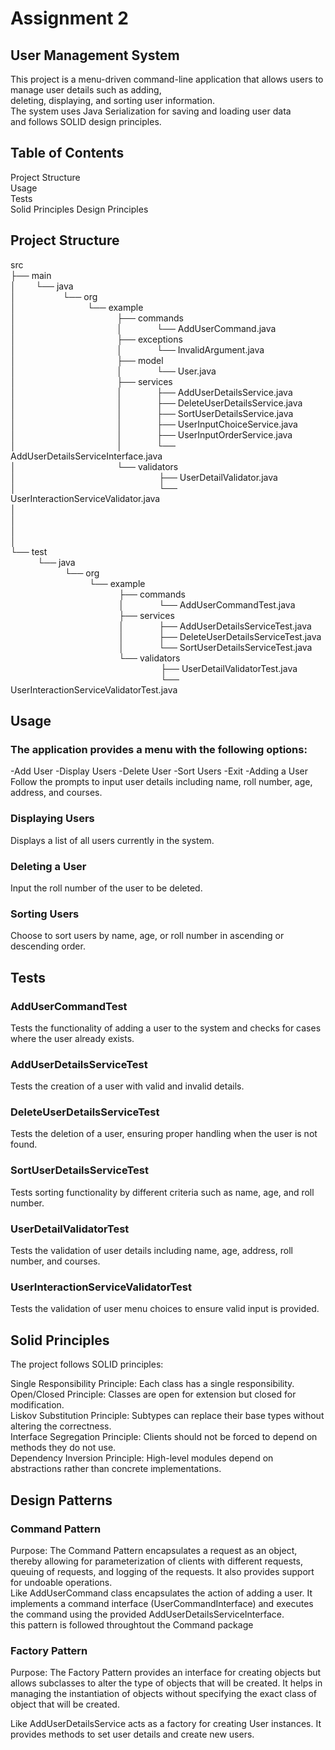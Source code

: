 # Assignment 2

## User Management System

This project is a menu-driven command-line application that allows users to manage user details such as adding,  
deleting, displaying, and sorting user information.  
The system uses Java Serialization for saving and loading user data  
and follows SOLID design principles.  

## Table of Contents 

Project Structure   
Usage   
Tests  
Solid Principles 
Design Principles  

## Project Structure

src  
├── main  
│&nbsp;&nbsp;&nbsp;&nbsp;&nbsp;&nbsp;&nbsp;   └── java  
│&nbsp;&nbsp;&nbsp;&nbsp;&nbsp;&nbsp;&nbsp;&nbsp;&nbsp;&nbsp;&nbsp;&nbsp;&nbsp;&nbsp;&nbsp;&nbsp;&nbsp;&nbsp;       └── org  
│&nbsp;&nbsp;&nbsp;&nbsp;&nbsp;&nbsp;&nbsp;&nbsp;&nbsp;&nbsp;&nbsp;&nbsp;&nbsp;&nbsp;&nbsp;&nbsp;&nbsp;&nbsp;&nbsp;&nbsp;&nbsp;&nbsp;&nbsp;&nbsp;&nbsp;&nbsp;&nbsp;&nbsp;           └── example  
│&nbsp;&nbsp;&nbsp;&nbsp;&nbsp;&nbsp;&nbsp;&nbsp;&nbsp;&nbsp;&nbsp;&nbsp;&nbsp;&nbsp;&nbsp;&nbsp;&nbsp;&nbsp;&nbsp;&nbsp;&nbsp;&nbsp;&nbsp;&nbsp;&nbsp;&nbsp;&nbsp;&nbsp;&nbsp;&nbsp;&nbsp;&nbsp;&nbsp;&nbsp;&nbsp;&nbsp;&nbsp;&nbsp;&nbsp;&nbsp;               ├── commands  
│&nbsp;&nbsp;&nbsp;&nbsp;&nbsp;&nbsp;&nbsp;&nbsp;&nbsp;&nbsp;&nbsp;&nbsp;&nbsp;&nbsp;&nbsp;&nbsp;&nbsp;&nbsp;&nbsp;&nbsp;&nbsp;&nbsp;&nbsp;&nbsp;&nbsp;&nbsp;&nbsp;&nbsp;&nbsp;&nbsp;&nbsp;&nbsp;&nbsp;&nbsp;&nbsp;&nbsp;&nbsp;&nbsp;&nbsp;&nbsp;               │   &nbsp;&nbsp;&nbsp;&nbsp;&nbsp;&nbsp;&nbsp;&nbsp;&nbsp;&nbsp;&nbsp;&nbsp;&nbsp;└── AddUserCommand.java  
│&nbsp;&nbsp;&nbsp;&nbsp;&nbsp;&nbsp;&nbsp;&nbsp;&nbsp;&nbsp;&nbsp;&nbsp;&nbsp;&nbsp;&nbsp;&nbsp;&nbsp;&nbsp;&nbsp;&nbsp;&nbsp;&nbsp;&nbsp;&nbsp;&nbsp;&nbsp;&nbsp;&nbsp;&nbsp;&nbsp;&nbsp;&nbsp;&nbsp;&nbsp;&nbsp;&nbsp;&nbsp;&nbsp;&nbsp;&nbsp;               ├── exceptions  
│&nbsp;&nbsp;&nbsp;&nbsp;&nbsp;&nbsp;&nbsp;&nbsp;&nbsp;&nbsp;&nbsp;&nbsp;&nbsp;&nbsp;&nbsp;&nbsp;&nbsp;&nbsp;&nbsp;&nbsp;&nbsp;&nbsp;&nbsp;&nbsp;&nbsp;&nbsp;&nbsp;&nbsp;&nbsp;&nbsp;&nbsp;&nbsp;&nbsp;&nbsp;&nbsp;&nbsp;&nbsp;&nbsp;&nbsp;&nbsp;               │   &nbsp;&nbsp;&nbsp;&nbsp;&nbsp;&nbsp;&nbsp;&nbsp;&nbsp;&nbsp;&nbsp;&nbsp;&nbsp;└── InvalidArgument.java  
│&nbsp;&nbsp;&nbsp;&nbsp;&nbsp;&nbsp;&nbsp;&nbsp;&nbsp;&nbsp;&nbsp;&nbsp;&nbsp;&nbsp;&nbsp;&nbsp;&nbsp;&nbsp;&nbsp;&nbsp;&nbsp;&nbsp;&nbsp;&nbsp;&nbsp;&nbsp;&nbsp;&nbsp;&nbsp;&nbsp;&nbsp;&nbsp;&nbsp;&nbsp;&nbsp;&nbsp;&nbsp;&nbsp;&nbsp;&nbsp;               ├── model  
│&nbsp;&nbsp;&nbsp;&nbsp;&nbsp;&nbsp;&nbsp;&nbsp;&nbsp;&nbsp;&nbsp;&nbsp;&nbsp;&nbsp;&nbsp;&nbsp;&nbsp;&nbsp;&nbsp;&nbsp;&nbsp;&nbsp;&nbsp;&nbsp;&nbsp;&nbsp;&nbsp;&nbsp;&nbsp;&nbsp;&nbsp;&nbsp;&nbsp;&nbsp;&nbsp;&nbsp;&nbsp;&nbsp;&nbsp;&nbsp;               │   &nbsp;&nbsp;&nbsp;&nbsp;&nbsp;&nbsp;&nbsp;&nbsp;&nbsp;&nbsp;&nbsp;&nbsp;&nbsp;└── User.java  
│&nbsp;&nbsp;&nbsp;&nbsp;&nbsp;&nbsp;&nbsp;&nbsp;&nbsp;&nbsp;&nbsp;&nbsp;&nbsp;&nbsp;&nbsp;&nbsp;&nbsp;&nbsp;&nbsp;&nbsp;&nbsp;&nbsp;&nbsp;&nbsp;&nbsp;&nbsp;&nbsp;&nbsp;&nbsp;&nbsp;&nbsp;&nbsp;&nbsp;&nbsp;&nbsp;&nbsp;&nbsp;&nbsp;&nbsp;&nbsp;               ├── services  
│&nbsp;&nbsp;&nbsp;&nbsp;&nbsp;&nbsp;&nbsp;&nbsp;&nbsp;&nbsp;&nbsp;&nbsp;&nbsp;&nbsp;&nbsp;&nbsp;&nbsp;&nbsp;&nbsp;&nbsp;&nbsp;&nbsp;&nbsp;&nbsp;&nbsp;&nbsp;&nbsp;&nbsp;&nbsp;&nbsp;&nbsp;&nbsp;&nbsp;&nbsp;&nbsp;&nbsp;&nbsp;&nbsp;&nbsp;&nbsp;               │   &nbsp;&nbsp;&nbsp;&nbsp;&nbsp;&nbsp;&nbsp;&nbsp;&nbsp;&nbsp;&nbsp;&nbsp;&nbsp;├── AddUserDetailsService.java  
│&nbsp;&nbsp;&nbsp;&nbsp;&nbsp;&nbsp;&nbsp;&nbsp;&nbsp;&nbsp;&nbsp;&nbsp;&nbsp;&nbsp;&nbsp;&nbsp;&nbsp;&nbsp;&nbsp;&nbsp;&nbsp;&nbsp;&nbsp;&nbsp;&nbsp;&nbsp;&nbsp;&nbsp;&nbsp;&nbsp;&nbsp;&nbsp;&nbsp;&nbsp;&nbsp;&nbsp;&nbsp;&nbsp;&nbsp;&nbsp;               │   &nbsp;&nbsp;&nbsp;&nbsp;&nbsp;&nbsp;&nbsp;&nbsp;&nbsp;&nbsp;&nbsp;&nbsp;&nbsp;├── DeleteUserDetailsService.java  
│&nbsp;&nbsp;&nbsp;&nbsp;&nbsp;&nbsp;&nbsp;&nbsp;&nbsp;&nbsp;&nbsp;&nbsp;&nbsp;&nbsp;&nbsp;&nbsp;&nbsp;&nbsp;&nbsp;&nbsp;&nbsp;&nbsp;&nbsp;&nbsp;&nbsp;&nbsp;&nbsp;&nbsp;&nbsp;&nbsp;&nbsp;&nbsp;&nbsp;&nbsp;&nbsp;&nbsp;&nbsp;&nbsp;&nbsp;&nbsp;               │   &nbsp;&nbsp;&nbsp;&nbsp;&nbsp;&nbsp;&nbsp;&nbsp;&nbsp;&nbsp;&nbsp;&nbsp;&nbsp;├── SortUserDetailsService.java  
│&nbsp;&nbsp;&nbsp;&nbsp;&nbsp;&nbsp;&nbsp;&nbsp;&nbsp;&nbsp;&nbsp;&nbsp;&nbsp;&nbsp;&nbsp;&nbsp;&nbsp;&nbsp;&nbsp;&nbsp;&nbsp;&nbsp;&nbsp;&nbsp;&nbsp;&nbsp;&nbsp;&nbsp;&nbsp;&nbsp;&nbsp;&nbsp;&nbsp;&nbsp;&nbsp;&nbsp;&nbsp;&nbsp;&nbsp;&nbsp;               │   &nbsp;&nbsp;&nbsp;&nbsp;&nbsp;&nbsp;&nbsp;&nbsp;&nbsp;&nbsp;&nbsp;&nbsp;&nbsp;├── UserInputChoiceService.java  
│&nbsp;&nbsp;&nbsp;&nbsp;&nbsp;&nbsp;&nbsp;&nbsp;&nbsp;&nbsp;&nbsp;&nbsp;&nbsp;&nbsp;&nbsp;&nbsp;&nbsp;&nbsp;&nbsp;&nbsp;&nbsp;&nbsp;&nbsp;&nbsp;&nbsp;&nbsp;&nbsp;&nbsp;&nbsp;&nbsp;&nbsp;&nbsp;&nbsp;&nbsp;&nbsp;&nbsp;&nbsp;&nbsp;&nbsp;&nbsp;               │   &nbsp;&nbsp;&nbsp;&nbsp;&nbsp;&nbsp;&nbsp;&nbsp;&nbsp;&nbsp;&nbsp;&nbsp;&nbsp;├── UserInputOrderService.java  
│&nbsp;&nbsp;&nbsp;&nbsp;&nbsp;&nbsp;&nbsp;&nbsp;&nbsp;&nbsp;&nbsp;&nbsp;&nbsp;&nbsp;&nbsp;&nbsp;&nbsp;&nbsp;&nbsp;&nbsp;&nbsp;&nbsp;&nbsp;&nbsp;&nbsp;&nbsp;&nbsp;&nbsp;&nbsp;&nbsp;&nbsp;&nbsp;&nbsp;&nbsp;&nbsp;&nbsp;&nbsp;&nbsp;&nbsp;&nbsp;               │   &nbsp;&nbsp;&nbsp;&nbsp;&nbsp;&nbsp;&nbsp;&nbsp;&nbsp;&nbsp;&nbsp;&nbsp;&nbsp;└── AddUserDetailsServiceInterface.java  
│&nbsp;&nbsp;&nbsp;&nbsp;&nbsp;&nbsp;&nbsp;&nbsp;&nbsp;&nbsp;&nbsp;&nbsp;&nbsp;&nbsp;&nbsp;&nbsp;&nbsp;&nbsp;&nbsp;&nbsp;&nbsp;&nbsp;&nbsp;&nbsp;&nbsp;&nbsp;&nbsp;&nbsp;&nbsp;&nbsp;&nbsp;&nbsp;&nbsp;&nbsp;&nbsp;&nbsp;&nbsp;&nbsp;&nbsp;&nbsp;               └── validators  
│&nbsp;&nbsp;&nbsp;&nbsp;&nbsp;&nbsp;&nbsp;&nbsp;&nbsp;&nbsp;&nbsp;&nbsp;&nbsp;&nbsp;&nbsp;&nbsp;&nbsp;&nbsp;&nbsp;&nbsp;&nbsp;&nbsp;&nbsp;&nbsp;&nbsp;&nbsp;&nbsp;&nbsp;&nbsp;&nbsp;&nbsp;&nbsp;&nbsp;&nbsp;&nbsp;&nbsp;&nbsp;&nbsp;&nbsp;&nbsp;                   &nbsp;&nbsp;&nbsp;&nbsp;&nbsp;&nbsp;&nbsp;&nbsp;&nbsp;&nbsp;&nbsp;&nbsp;&nbsp;&nbsp;&nbsp;&nbsp;&nbsp;├── UserDetailValidator.java  
│&nbsp;&nbsp;&nbsp;&nbsp;&nbsp;&nbsp;&nbsp;&nbsp;&nbsp;&nbsp;&nbsp;&nbsp;&nbsp;&nbsp;&nbsp;&nbsp;&nbsp;&nbsp;&nbsp;&nbsp;&nbsp;&nbsp;&nbsp;&nbsp;&nbsp;&nbsp;&nbsp;&nbsp;&nbsp;&nbsp;&nbsp;&nbsp;&nbsp;&nbsp;&nbsp;&nbsp;&nbsp;&nbsp;&nbsp;&nbsp;                   &nbsp;&nbsp;&nbsp;&nbsp;&nbsp;&nbsp;&nbsp;&nbsp;&nbsp;&nbsp;&nbsp;&nbsp;&nbsp;&nbsp;&nbsp;&nbsp;&nbsp;└── UserInteractionServiceValidator.java     
│  
│  
│  
│  
└── test  
&nbsp;&nbsp;&nbsp;&nbsp;&nbsp;&nbsp;&nbsp;&nbsp;&nbsp;&nbsp;&nbsp;└── java  
&nbsp;&nbsp;&nbsp;&nbsp;&nbsp;&nbsp;&nbsp;&nbsp;&nbsp;&nbsp;&nbsp;&nbsp;&nbsp;&nbsp;&nbsp;&nbsp;&nbsp;&nbsp;&nbsp;&nbsp;&nbsp;&nbsp;└── org  
&nbsp;&nbsp;&nbsp;&nbsp;&nbsp;&nbsp;&nbsp;&nbsp;&nbsp;&nbsp;&nbsp;&nbsp;&nbsp;&nbsp;&nbsp;&nbsp;&nbsp;&nbsp;&nbsp;&nbsp;&nbsp;&nbsp;&nbsp;&nbsp;&nbsp;&nbsp;&nbsp;&nbsp;&nbsp;&nbsp;&nbsp;&nbsp;└── example  
&nbsp;&nbsp;&nbsp;&nbsp;&nbsp;&nbsp;&nbsp;&nbsp;&nbsp;&nbsp;&nbsp;&nbsp;&nbsp;&nbsp;&nbsp;&nbsp;&nbsp;&nbsp;&nbsp;&nbsp;&nbsp;&nbsp;&nbsp;&nbsp;&nbsp;&nbsp;&nbsp;&nbsp;&nbsp;&nbsp;&nbsp;&nbsp;&nbsp;&nbsp;&nbsp;&nbsp;&nbsp;&nbsp;&nbsp;&nbsp;&nbsp;&nbsp;&nbsp;&nbsp;├── commands  
&nbsp;&nbsp;&nbsp;&nbsp;&nbsp;&nbsp;&nbsp;&nbsp;&nbsp;&nbsp;&nbsp;&nbsp;&nbsp;&nbsp;&nbsp;&nbsp;&nbsp;&nbsp;&nbsp;&nbsp;&nbsp;&nbsp;&nbsp;&nbsp;&nbsp;&nbsp;&nbsp;&nbsp;&nbsp;&nbsp;&nbsp;&nbsp;&nbsp;&nbsp;&nbsp;&nbsp;&nbsp;&nbsp;&nbsp;&nbsp;&nbsp;&nbsp;&nbsp;&nbsp;│   &nbsp;&nbsp;&nbsp;&nbsp;&nbsp;&nbsp;&nbsp;&nbsp;&nbsp;&nbsp;&nbsp;&nbsp;&nbsp;└── AddUserCommandTest.java  
&nbsp;&nbsp;&nbsp;&nbsp;&nbsp;&nbsp;&nbsp;&nbsp;&nbsp;&nbsp;&nbsp;&nbsp;&nbsp;&nbsp;&nbsp;&nbsp;&nbsp;&nbsp;&nbsp;&nbsp;&nbsp;&nbsp;&nbsp;&nbsp;&nbsp;&nbsp;&nbsp;&nbsp;&nbsp;&nbsp;&nbsp;&nbsp;&nbsp;&nbsp;&nbsp;&nbsp;&nbsp;&nbsp;&nbsp;&nbsp;&nbsp;&nbsp;&nbsp;&nbsp;├── services  
&nbsp;&nbsp;&nbsp;&nbsp;&nbsp;&nbsp;&nbsp;&nbsp;&nbsp;&nbsp;&nbsp;&nbsp;&nbsp;&nbsp;&nbsp;&nbsp;&nbsp;&nbsp;&nbsp;&nbsp;&nbsp;&nbsp;&nbsp;&nbsp;&nbsp;&nbsp;&nbsp;&nbsp;&nbsp;&nbsp;&nbsp;&nbsp;&nbsp;&nbsp;&nbsp;&nbsp;&nbsp;&nbsp;&nbsp;&nbsp;&nbsp;&nbsp;&nbsp;&nbsp;│   &nbsp;&nbsp;&nbsp;&nbsp;&nbsp;&nbsp;&nbsp;&nbsp;&nbsp;&nbsp;&nbsp;&nbsp;&nbsp;├── AddUserDetailsServiceTest.java  
&nbsp;&nbsp;&nbsp;&nbsp;&nbsp;&nbsp;&nbsp;&nbsp;&nbsp;&nbsp;&nbsp;&nbsp;&nbsp;&nbsp;&nbsp;&nbsp;&nbsp;&nbsp;&nbsp;&nbsp;&nbsp;&nbsp;&nbsp;&nbsp;&nbsp;&nbsp;&nbsp;&nbsp;&nbsp;&nbsp;&nbsp;&nbsp;&nbsp;&nbsp;&nbsp;&nbsp;&nbsp;&nbsp;&nbsp;&nbsp;&nbsp;&nbsp;&nbsp;&nbsp;│   &nbsp;&nbsp;&nbsp;&nbsp;&nbsp;&nbsp;&nbsp;&nbsp;&nbsp;&nbsp;&nbsp;&nbsp;&nbsp;├── DeleteUserDetailsServiceTest.java  
&nbsp;&nbsp;&nbsp;&nbsp;&nbsp;&nbsp;&nbsp;&nbsp;&nbsp;&nbsp;&nbsp;&nbsp;&nbsp;&nbsp;&nbsp;&nbsp;&nbsp;&nbsp;&nbsp;&nbsp;&nbsp;&nbsp;&nbsp;&nbsp;&nbsp;&nbsp;&nbsp;&nbsp;&nbsp;&nbsp;&nbsp;&nbsp;&nbsp;&nbsp;&nbsp;&nbsp;&nbsp;&nbsp;&nbsp;&nbsp;&nbsp;&nbsp;&nbsp;&nbsp;│   &nbsp;&nbsp;&nbsp;&nbsp;&nbsp;&nbsp;&nbsp;&nbsp;&nbsp;&nbsp;&nbsp;&nbsp;&nbsp;└── SortUserDetailsServiceTest.java  
&nbsp;&nbsp;&nbsp;&nbsp;&nbsp;&nbsp;&nbsp;&nbsp;&nbsp;&nbsp;&nbsp;&nbsp;&nbsp;&nbsp;&nbsp;&nbsp;&nbsp;&nbsp;&nbsp;&nbsp;&nbsp;&nbsp;&nbsp;&nbsp;&nbsp;&nbsp;&nbsp;&nbsp;&nbsp;&nbsp;&nbsp;&nbsp;&nbsp;&nbsp;&nbsp;&nbsp;&nbsp;&nbsp;&nbsp;&nbsp;&nbsp;&nbsp;&nbsp;&nbsp;└── validators  
&nbsp;&nbsp;&nbsp;&nbsp;&nbsp;&nbsp;&nbsp;&nbsp;&nbsp;&nbsp;&nbsp;&nbsp;&nbsp;&nbsp;&nbsp;&nbsp;&nbsp;&nbsp;&nbsp;&nbsp;&nbsp;&nbsp;&nbsp;&nbsp;&nbsp;&nbsp;&nbsp;&nbsp;&nbsp;&nbsp;&nbsp;&nbsp;&nbsp;&nbsp;&nbsp;&nbsp;&nbsp;&nbsp;&nbsp;&nbsp;&nbsp;&nbsp;&nbsp;&nbsp;&nbsp;&nbsp;&nbsp;&nbsp;&nbsp;&nbsp;&nbsp;&nbsp;&nbsp;&nbsp;&nbsp;&nbsp;&nbsp;&nbsp;&nbsp;&nbsp;&nbsp;├── UserDetailValidatorTest.java  
&nbsp;&nbsp;&nbsp;&nbsp;&nbsp;&nbsp;&nbsp;&nbsp;&nbsp;&nbsp;&nbsp;&nbsp;&nbsp;&nbsp;&nbsp;&nbsp;&nbsp;&nbsp;&nbsp;&nbsp;&nbsp;&nbsp;&nbsp;&nbsp;&nbsp;&nbsp;&nbsp;&nbsp;&nbsp;&nbsp;&nbsp;&nbsp;&nbsp;&nbsp;&nbsp;&nbsp;&nbsp;&nbsp;&nbsp;&nbsp;&nbsp;&nbsp;&nbsp;&nbsp;&nbsp;&nbsp;&nbsp;&nbsp;&nbsp;&nbsp;&nbsp;&nbsp;&nbsp;&nbsp;&nbsp;&nbsp;&nbsp;&nbsp;&nbsp;&nbsp;&nbsp;└── UserInteractionServiceValidatorTest.java  

## Usage
### The application provides a menu with the following options:

-Add User
-Display Users
-Delete User
-Sort Users
-Exit
-Adding a User
Follow the prompts to input user details including name, roll number, age, address, and courses.

### Displaying Users
Displays a list of all users currently in the system.

### Deleting a User
Input the roll number of the user to be deleted.

### Sorting Users
Choose to sort users by name, age, or roll number in ascending or descending order.  

## Tests
### AddUserCommandTest
Tests the functionality of adding a user to the system and checks for cases where the user already exists.

### AddUserDetailsServiceTest
Tests the creation of a user with valid and invalid details.

### DeleteUserDetailsServiceTest
Tests the deletion of a user, ensuring proper handling when the user is not found.

### SortUserDetailsServiceTest
Tests sorting functionality by different criteria such as name, age, and roll number.

### UserDetailValidatorTest
Tests the validation of user details including name, age, address, roll number, and courses.

### UserInteractionServiceValidatorTest
Tests the validation of user menu choices to ensure valid input is provided.  

## Solid Principles
The project follows SOLID principles:

Single Responsibility Principle: Each class has a single responsibility.  
Open/Closed Principle: Classes are open for extension but closed for modification.  
Liskov Substitution Principle: Subtypes can replace their base types without altering the correctness.  
Interface Segregation Principle: Clients should not be forced to depend on methods they do not use.  
Dependency Inversion Principle: High-level modules depend on abstractions rather than concrete implementations. 

## Design Patterns

### Command Pattern
Purpose: The Command Pattern encapsulates a request as an object, thereby allowing for parameterization of clients with different requests, queuing of requests, and logging of the requests. It also provides support for undoable operations.  
Like AddUserCommand class encapsulates the action of adding a user. It implements a command interface (UserCommandInterface) and executes the command using the provided AddUserDetailsServiceInterface.  
this pattern is followed throughtout the Command package

### Factory Pattern
Purpose: The Factory Pattern provides an interface for creating objects but allows subclasses to alter the type of objects that will be created. It helps in managing the instantiation of objects without specifying the exact class of object that will be created.

Like AddUserDetailsService acts as a factory for creating User instances. It provides methods to set user details and create new users.

